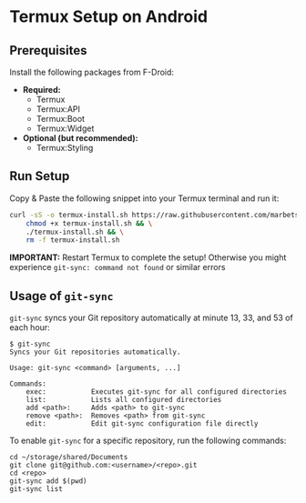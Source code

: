 # Termux Setup on Android

## Prerequisites

Install the following packages from F-Droid:

- **Required:**
    - Termux
    - Termux:API
    - Termux:Boot
    - Termux:Widget
- **Optional (but recommended):**
    - Termux:Styling

## Run Setup

Copy & Paste the following snippet into your Termux terminal and run it:

```bash
curl -sS -o termux-install.sh https://raw.githubusercontent.com/marbetschar/termux/main/install.sh && \
    chmod +x termux-install.sh && \
    ./termux-install.sh && \
    rm -f termux-install.sh
```

**IMPORTANT:** Restart Termux to complete the setup! Otherwise you might experience `git-sync: command not found` or similar errors

## Usage of `git-sync`

`git-sync` syncs your Git repository automatically at minute 13, 33, and 53 of each hour:

```shell
$ git-sync
Syncs your Git repositories automatically.

Usage: git-sync <command> [arguments, ...]

Commands:
    exec:           Executes git-sync for all configured directories
    list:           Lists all configured directories
    add <path>:     Adds <path> to git-sync
    remove <path>:  Removes <path> from git-sync
    edit:           Edit git-sync configuration file directly
```

To enable `git-sync` for a specific repository, run the following commands:

```shell
cd ~/storage/shared/Documents
git clone git@github.com:<username>/<repo>.git
cd <repo>
git-sync add $(pwd)
git-sync list
```
